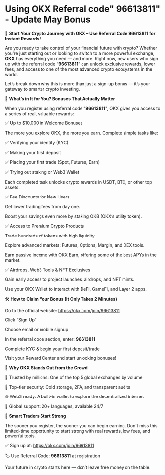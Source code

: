 # Using OKX Referral code" 96613811" - Update May Bonus

🚀 **Start Your Crypto Journey with OKX – Use Referral Code 96613811 for Instant Rewards!**

Are you ready to take control of your financial future with crypto? Whether you're just starting out or looking to switch to a more powerful exchange, **OKX** has everything you need — and more. Right now, new users who sign up with the referral code “**96613811**” can unlock exclusive rewards, lower fees, and access to one of the most advanced crypto ecosystems in the world.

Let’s break down why this is more than just a sign-up bonus — it’s your gateway to smarter crypto investing.

🎁 **What’s in It for You? Bonuses That Actually Matter**

When you register using referral code "**96613811**", OKX gives you access to a series of real, valuable rewards:

✅ Up to $10,000 in Welcome Bonuses

The more you explore OKX, the more you earn. Complete simple tasks like:



✅ Verifying your identity (KYC)


✅ Making your first deposit


✅ Placing your first trade (Spot, Futures, Earn)


✅ Trying out staking or Web3 Wallet


Each completed task unlocks crypto rewards in USDT, BTC, or other top assets.

✅ Fee Discounts for New Users

Get lower trading fees from day one.


Boost your savings even more by staking OKB (OKX’s utility token).


✅ Access to Premium Crypto Products

Trade hundreds of tokens with high liquidity.


Explore advanced markets: Futures, Options, Margin, and DEX tools.


Earn passive income with OKX Earn, offering some of the best APYs in the market.


✅ Airdrops, Web3 Tools & NFT Exclusives

Gain early access to project launches, airdrops, and NFT mints.


Use your OKX Wallet to interact with DeFi, GameFi, and Layer 2 apps.

🛠 **How to Claim Your Bonus (It Only Takes 2 Minutes)**

Go to the official website: https://okx.com/join/96613811

Click “Sign Up”


Choose email or mobile signup


In the referral code section, enter: **96613811**


Complete KYC & begin your first deposit/trade


Visit your Reward Center and start unlocking bonuses!

🌟 **Why OKX Stands Out from the Crowd**

💎 Trusted by millions: One of the top 5 global exchanges by volume


🔐 Top-tier security: Cold storage, 2FA, and transparent audits


🌐 Web3 ready: A built-in wallet to explore the decentralized internet


💬 Global support: 20+ languages, available 24/7


🧠 **Smart Traders Start Strong**

The sooner you register, the sooner you can begin earning. Don't miss this limited-time opportunity to start strong with real rewards, low fees, and powerful tools.

✅ Sign up at: https://okx.com/join/96613811

🏷 Use Referral Code: **96613811** at registration

Your future in crypto starts here — don’t leave free money on the table.






